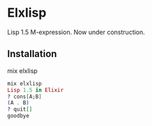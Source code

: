 # Elxlisp
Lisp 1.5 M-expression. Now under construction.

## Installation
mix elxlisp

```elixir
mix elxlisp
Lisp 1.5 in Elixir
? cons[A;B]
(A . B)
? quit[]
goodbye
```
